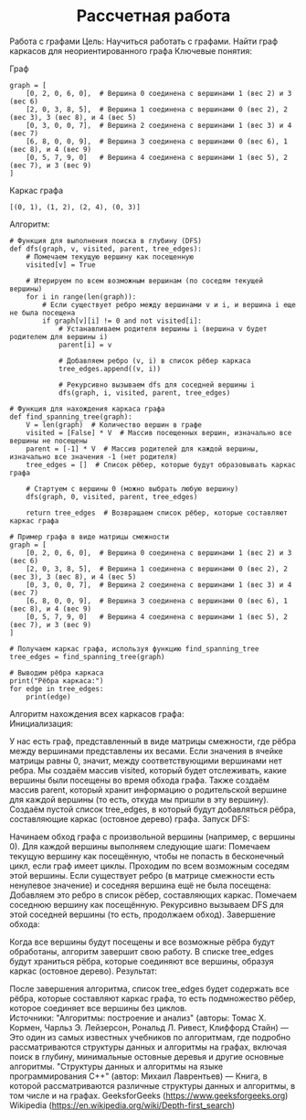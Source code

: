 <h1 align= "center"> Рассчетная работа</h1>  
Работа с графами
Цель: Научиться работать с графами. Найти граф каркасов для неориентированного графа  
Ключевые понятия:

Граф 

~~~
graph = [
    [0, 2, 0, 6, 0],  # Вершина 0 соединена с вершинами 1 (вес 2) и 3 (вес 6)
    [2, 0, 3, 8, 5],  # Вершина 1 соединена с вершинами 0 (вес 2), 2 (вес 3), 3 (вес 8), и 4 (вес 5)
    [0, 3, 0, 0, 7],  # Вершина 2 соединена с вершинами 1 (вес 3) и 4 (вес 7)
    [6, 8, 0, 0, 9],  # Вершина 3 соединена с вершинами 0 (вес 6), 1 (вес 8), и 4 (вес 9)
    [0, 5, 7, 9, 0]   # Вершина 4 соединена с вершинами 1 (вес 5), 2 (вес 7), и 3 (вес 9)
]
~~~

Каркас графа

~~~
[(0, 1), (1, 2), (2, 4), (0, 3)]
~~~

Алгоритм:
~~~
# Функция для выполнения поиска в глубину (DFS)
def dfs(graph, v, visited, parent, tree_edges):
    # Помечаем текущую вершину как посещенную
    visited[v] = True
    
    # Итерируем по всем возможным вершинам (по соседям текущей вершины)
    for i in range(len(graph)):
        # Если существует ребро между вершинами v и i, и вершина i еще не была посещена
        if graph[v][i] != 0 and not visited[i]:
            # Устанавливаем родителя вершины i (вершина v будет родителем для вершины i)
            parent[i] = v
            
            # Добавляем ребро (v, i) в список рёбер каркаса
            tree_edges.append((v, i))
            
            # Рекурсивно вызываем dfs для соседней вершины i
            dfs(graph, i, visited, parent, tree_edges)

# Функция для нахождения каркаса графа
def find_spanning_tree(graph):
    V = len(graph)  # Количество вершин в графе
    visited = [False] * V  # Массив посещенных вершин, изначально все вершины не посещены
    parent = [-1] * V  # Массив родителей для каждой вершины, изначально все значения -1 (нет родителя)
    tree_edges = []  # Список рёбер, которые будут образовывать каркас графа

    # Стартуем с вершины 0 (можно выбрать любую вершину)
    dfs(graph, 0, visited, parent, tree_edges)
    
    return tree_edges  # Возвращаем список рёбер, которые составляют каркас графа

# Пример графа в виде матрицы смежности
graph = [
    [0, 2, 0, 6, 0],  # Вершина 0 соединена с вершинами 1 (вес 2) и 3 (вес 6)
    [2, 0, 3, 8, 5],  # Вершина 1 соединена с вершинами 0 (вес 2), 2 (вес 3), 3 (вес 8), и 4 (вес 5)
    [0, 3, 0, 0, 7],  # Вершина 2 соединена с вершинами 1 (вес 3) и 4 (вес 7)
    [6, 8, 0, 0, 9],  # Вершина 3 соединена с вершинами 0 (вес 6), 1 (вес 8), и 4 (вес 9)
    [0, 5, 7, 9, 0]   # Вершина 4 соединена с вершинами 1 (вес 5), 2 (вес 7), и 3 (вес 9)
]

# Получаем каркас графа, используя функцию find_spanning_tree
tree_edges = find_spanning_tree(graph)

# Выводим рёбра каркаса
print("Рёбра каркаса:")
for edge in tree_edges:
    print(edge)
~~~

Алгоритм нахождения всех каркасов графа:  
Инициализация:

У нас есть граф, представленный в виде матрицы смежности, где рёбра между вершинами представлены их весами. Если значения в ячейке матрицы равны 0, значит, между соответствующими вершинами нет ребра.
Мы создаём массив visited, который будет отслеживать, какие вершины были посещены во время обхода графа.
Также создаём массив parent, который хранит информацию о родительской вершине для каждой вершины (то есть, откуда мы пришли в эту вершину).
Создаём пустой список tree_edges, в который будут добавляться рёбра, составляющие каркас (остовное дерево) графа.
Запуск DFS:

Начинаем обход графа с произвольной вершины (например, с вершины 0).
Для каждой вершины выполняем следующие шаги:
Помечаем текущую вершину как посещённую, чтобы не попасть в бесконечный цикл, если граф имеет циклы.
Проходим по всем возможным соседям этой вершины. Если существует ребро (в матрице смежности есть ненулевое значение) и соседняя вершина ещё не была посещена:
Добавляем это ребро в список рёбер, составляющих каркас.
Помечаем соседнюю вершину как посещённую.
Рекурсивно вызываем DFS для этой соседней вершины (то есть, продолжаем обход).
Завершение обхода:

Когда все вершины будут посещены и все возможные рёбра будут обработаны, алгоритм завершит свою работу.
В списке tree_edges будут храниться рёбра, которые соединяют все вершины, образуя каркас (остовное дерево).
Результат:

После завершения алгоритма, список tree_edges будет содержать все рёбра, которые составляют каркас графа, то есть подмножество рёбер, которое соединяет все вершины без циклов.  
Источники:
"Алгоритмы: построение и анализ" (авторы: Томас Х. Кормен, Чарльз Э. Лейзерсон, Рональд Л. Ривест, Клиффорд Стайн) — Это один из самых известных учебников по алгоритмам, где подробно рассматриваются структуры данных и алгоритмы на графах, включая поиск в глубину, минимальные остовные деревья и другие основные алгоритмы.
"Структуры данных и алгоритмы на языке программирования C++" (автор: Михаил Лаврентьев) — Книга, в которой рассматриваются различные структуры данных и алгоритмы, в том числе и на графах.
GeeksforGeeks (https://www.geeksforgeeks.org) 
Wikipedia (https://en.wikipedia.org/wiki/Depth-first_search)

